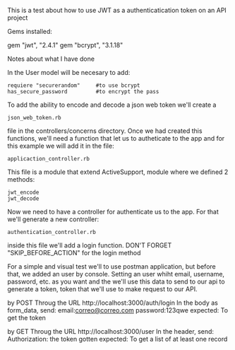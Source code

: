 This is a test about how to use JWT as a authenticatication token on an API project

Gems installed:

gem "jwt", "2.4.1"
gem "bcrypt", "3.1.18"


Notes about what I have done

In the User model will be necesary to add:

    requiere "securerandom"     #to use bcrypt
    has_secure_password         #to encrypt the pass

To add the ability to encode and decode a json web token we'll create a 

    json_web_token.rb

file in the controllers/concerns directory. Once we had created this functions, we'll need a function that let us to autheticate to the app and for this example we will add it in the file: 

    applicaction_controller.rb 

This file is a module that extend ActiveSupport, module where we defined 2 methods:

    jwt_encode
    jwt_decode

Now we need to have a controller for authenticate us to the app. For that we'll generate a new controller: 

    authentication_controller.rb

inside this file we'll add a login function. DON'T FORGET "SKIP_BEFORE_ACTION" for the login method


For a simple and visual test we'll to use postman application, but before that, we added an user by console. Setting an user whiht email, username, password, etc. as you want and the we'll use this data to send to our api to generate a token, token that we'll use to make request to our API.

by POST 
Throug the URL http://localhost:3000/auth/login 
In the body as form_data, send:
    email:correo@correo.com
    password:123qwe
expected:
    To get the token

by GET
Throug the URL http://localhost:3000/user
In the header, send:
    Authorization: the token gotten
expected:
    To get a list of at least one record